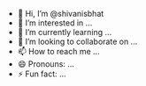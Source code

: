 - 👋 Hi, I’m @shivanisbhat
- 👀 I’m interested in ...
- 🌱 I’m currently learning ...
- 💞️ I’m looking to collaborate on ...
- 📫 How to reach me ...
- 😄 Pronouns: ...
- ⚡ Fun fact: ...

<!---
shivanisbhat/shivanisbhat is a ✨ special ✨ repository because its `README.md` (this file) appears on your GitHub profile.
You can click the Preview link to take a look at your changes.
--->
